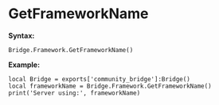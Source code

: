 # GetFrameworkName

**Syntax:**

```
Bridge.Framework.GetFrameworkName()
```

**Example:**

```
local Bridge = exports['community_bridge']:Bridge()
local frameworkName = Bridge.Framework.GetFrameworkName()
print('Server using:', frameworkName)
```
